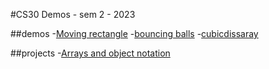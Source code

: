 #CS30 Demos - sem 2 - 2023

##demos
-[Moving rectangle](1-movingrectangle)
-[bouncing balls](2=bouncingballsdemo)
-[cubicdissaray](3-cubicdiss)

##projects
-[Arrays and object notation](array-assignment)